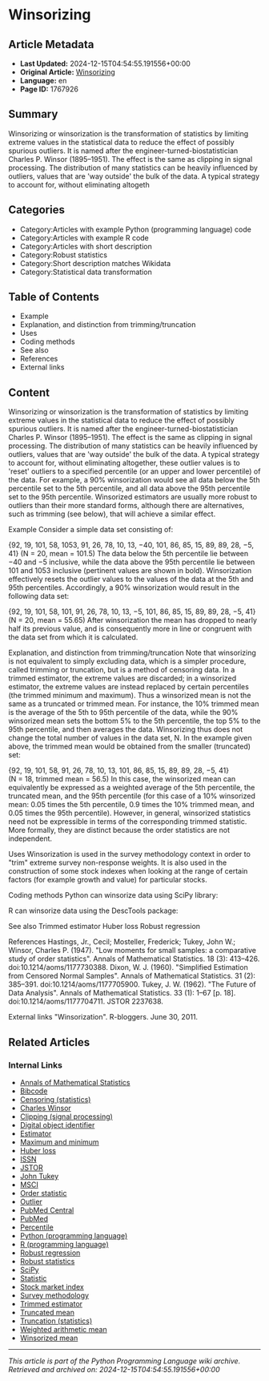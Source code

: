 # Winsorizing

## Article Metadata

- **Last Updated:** 2024-12-15T04:54:55.191556+00:00
- **Original Article:** [Winsorizing](https://en.wikipedia.org/wiki/Winsorizing)
- **Language:** en
- **Page ID:** 1767926

## Summary

Winsorizing or winsorization is the transformation of statistics by limiting extreme values in the statistical data to reduce the effect of possibly spurious outliers. It is named after the engineer-turned-biostatistician Charles P. Winsor (1895–1951). The effect is the same as clipping in signal processing.
The distribution of many statistics can be heavily influenced by outliers, values that are 'way outside' the bulk of the data. A typical strategy to account for, without eliminating altogeth

## Categories

- Category:Articles with example Python (programming language) code
- Category:Articles with example R code
- Category:Articles with short description
- Category:Robust statistics
- Category:Short description matches Wikidata
- Category:Statistical data transformation

## Table of Contents

- Example
- Explanation, and distinction from trimming/truncation
- Uses
- Coding methods
- See also
- References
- External links

## Content

Winsorizing or winsorization is the transformation of statistics by limiting extreme values in the statistical data to reduce the effect of possibly spurious outliers. It is named after the engineer-turned-biostatistician Charles P. Winsor (1895–1951). The effect is the same as clipping in signal processing.
The distribution of many statistics can be heavily influenced by outliers, values that are 'way outside' the bulk of the data. A typical strategy to account for, without eliminating altogether, these outlier values is to 'reset' outliers to a specified percentile (or an upper and lower percentile) of the data.  For example, a 90% winsorization would see all data below the 5th percentile set to the 5th percentile, and all data above the 95th percentile set to the 95th percentile. Winsorized estimators are usually more robust to outliers than their more standard forms, although there are alternatives, such as trimming (see below), that will achieve a similar effect.

Example
Consider a simple data set consisting of:

{92, 19, 101, 58, 1053, 91, 26, 78, 10, 13, −40, 101, 86, 85, 15, 89, 89, 28, −5, 41}
(N = 20, mean = 101.5)
The data below the 5th percentile lie between −40 and −5 inclusive, while the data above the 95th percentile lie between 101 and 1053 inclusive (pertinent values are shown in bold). Winsorization effectively resets the outlier values to the values of the data at the 5th and 95th percentiles.  Accordingly, a 90% winsorization would result in the following data set:

{92, 19, 101, 58, 101, 91, 26, 78, 10, 13, −5, 101, 86, 85, 15, 89, 89, 28, −5, 41}
(N = 20, mean = 55.65)
After winsorization the mean has dropped to nearly half its previous value, and is consequently more in line or congruent with the data set from which it is calculated.

Explanation, and distinction from trimming/truncation
Note that winsorizing is not equivalent to simply excluding data, which is a simpler procedure, called trimming or truncation, but is a method of censoring data.
In a trimmed estimator, the extreme values are discarded; in a winsorized estimator, the extreme values are instead replaced by certain percentiles (the trimmed minimum and maximum).
Thus a winsorized mean is not the same as a truncated or trimmed mean. For instance, the 10% trimmed mean is the average of the 5th to 95th percentile of the data, while the 90% winsorized mean sets the bottom 5% to the 5th percentile, the top 5% to the 95th percentile, and then averages the data.  Winsorizing thus does not change the total number of values in the data set, N.  In the example given above, the trimmed mean would be obtained from the smaller (truncated) set:

{92, 19, 101, 58,       91, 26, 78, 10, 13,       101, 86, 85, 15, 89, 89, 28, −5, 41}      
(N = 18, trimmed mean = 56.5)
In this case, the winsorized mean can equivalently be expressed as a weighted average of the 5th percentile, the truncated mean, and the 95th percentile (for this case of a 10% winsorized mean: 0.05 times the 5th percentile, 0.9 times the 10% trimmed mean, and 0.05 times the 95th percentile). However, in general, winsorized statistics need not be expressible in terms of the corresponding trimmed statistic.
More formally, they are distinct because the order statistics are not independent.

Uses
Winsorization is used in the survey methodology context in order to "trim" extreme survey non-response weights.
It is also used in the construction of some stock indexes when looking at the range of certain factors (for example growth and value) for particular stocks.

Coding methods
Python can winsorize data using SciPy library:

R can winsorize data using the DescTools package:

See also
Trimmed estimator
Huber loss
Robust regression

References
Hastings, Jr., Cecil; Mosteller, Frederick; Tukey, John W.; Winsor, Charles P. (1947). "Low moments for small samples: a comparative study of order statistics". Annals of Mathematical Statistics. 18 (3): 413–426. doi:10.1214/aoms/1177730388.
Dixon, W. J. (1960). "Simplified Estimation from Censored Normal Samples". Annals of Mathematical Statistics. 31 (2): 385–391. doi:10.1214/aoms/1177705900.
Tukey, J. W. (1962). "The Future of Data Analysis". Annals of Mathematical Statistics. 33 (1): 1–67 [p. 18]. doi:10.1214/aoms/1177704711. JSTOR 2237638.

External links
"Winsorization". R-bloggers. June 30, 2011.

## Related Articles

### Internal Links

- [Annals of Mathematical Statistics](https://en.wikipedia.org/wiki/Annals_of_Mathematical_Statistics)
- [Bibcode](https://en.wikipedia.org/wiki/Bibcode)
- [Censoring (statistics)](https://en.wikipedia.org/wiki/Censoring_(statistics))
- [Charles Winsor](https://en.wikipedia.org/wiki/Charles_Winsor)
- [Clipping (signal processing)](https://en.wikipedia.org/wiki/Clipping_(signal_processing))
- [Digital object identifier](https://en.wikipedia.org/wiki/Digital_object_identifier)
- [Estimator](https://en.wikipedia.org/wiki/Estimator)
- [Maximum and minimum](https://en.wikipedia.org/wiki/Maximum_and_minimum)
- [Huber loss](https://en.wikipedia.org/wiki/Huber_loss)
- [ISSN](https://en.wikipedia.org/wiki/ISSN)
- [JSTOR](https://en.wikipedia.org/wiki/JSTOR)
- [John Tukey](https://en.wikipedia.org/wiki/John_Tukey)
- [MSCI](https://en.wikipedia.org/wiki/MSCI)
- [Order statistic](https://en.wikipedia.org/wiki/Order_statistic)
- [Outlier](https://en.wikipedia.org/wiki/Outlier)
- [PubMed Central](https://en.wikipedia.org/wiki/PubMed_Central)
- [PubMed](https://en.wikipedia.org/wiki/PubMed)
- [Percentile](https://en.wikipedia.org/wiki/Percentile)
- [Python (programming language)](https://en.wikipedia.org/wiki/Python_(programming_language))
- [R (programming language)](https://en.wikipedia.org/wiki/R_(programming_language))
- [Robust regression](https://en.wikipedia.org/wiki/Robust_regression)
- [Robust statistics](https://en.wikipedia.org/wiki/Robust_statistics)
- [SciPy](https://en.wikipedia.org/wiki/SciPy)
- [Statistic](https://en.wikipedia.org/wiki/Statistic)
- [Stock market index](https://en.wikipedia.org/wiki/Stock_market_index)
- [Survey methodology](https://en.wikipedia.org/wiki/Survey_methodology)
- [Trimmed estimator](https://en.wikipedia.org/wiki/Trimmed_estimator)
- [Truncated mean](https://en.wikipedia.org/wiki/Truncated_mean)
- [Truncation (statistics)](https://en.wikipedia.org/wiki/Truncation_(statistics))
- [Weighted arithmetic mean](https://en.wikipedia.org/wiki/Weighted_arithmetic_mean)
- [Winsorized mean](https://en.wikipedia.org/wiki/Winsorized_mean)

---
_This article is part of the Python Programming Language wiki archive._
_Retrieved and archived on: 2024-12-15T04:54:55.191556+00:00_